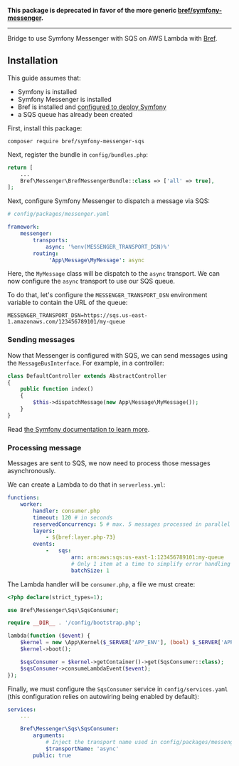 **This package is deprecated in favor of the more generic [bref/symfony-messenger](https://github.com/brefphp/symfony-messenger).**

---

Bridge to use Symfony Messenger with SQS on AWS Lambda with [Bref](https://bref.sh).

## Installation

This guide assumes that:

- Symfony is installed
- Symfony Messenger is installed
- Bref is installed and [configured to deploy Symfony](https://bref.sh/docs/frameworks/symfony.html)
- a SQS queue has already been created

First, install this package:

```
composer require bref/symfony-messenger-sqs
```

Next, register the bundle in `config/bundles.php`:

```php
return [
    ...
    Bref\Messenger\BrefMessengerBundle::class => ['all' => true],
];
```

Next, configure Symfony Messenger to dispatch a message via SQS:

```yaml
# config/packages/messenger.yaml

framework:
    messenger:
        transports:
            async: '%env(MESSENGER_TRANSPORT_DSN)%'
        routing:
             'App\Message\MyMessage': async
```

Here, the `MyMessage` class will be dispatch to the `async` transport. We can now configure the `async` transport to use our SQS queue.

To do that, let's configure the `MESSENGER_TRANSPORT_DSN` environment variable to contain the URL of the queue:

```dotenv
MESSENGER_TRANSPORT_DSN=https://sqs.us-east-1.amazonaws.com/123456789101/my-queue
```

### Sending messages

Now that Messenger is configured with SQS, we can send messages using the `MessageBusInterface`. For example, in a controller:

```php
class DefaultController extends AbstractController
{
    public function index()
    {
        $this->dispatchMessage(new App\Message\MyMessage());
    }
}
```

Read [the Symfony documentation to learn more](https://symfony.com/doc/current/messenger.html#dispatching-the-message).

### Processing message

Messages are sent to SQS, we now need to process those messages asynchronously.

We can create a Lambda to do that in `serverless.yml`:

```yaml
functions:
    worker:
        handler: consumer.php
        timeout: 120 # in seconds
        reservedConcurrency: 5 # max. 5 messages processed in parallel
        layers:
            - ${bref:layer.php-73}
        events:
            -   sqs:
                    arn: arn:aws:sqs:us-east-1:123456789101:my-queue
                    # Only 1 item at a time to simplify error handling
                    batchSize: 1
```

The Lambda handler will be `consumer.php`, a file we must create:

```php
<?php declare(strict_types=1);

use Bref\Messenger\Sqs\SqsConsumer;

require __DIR__ . '/config/bootstrap.php';

lambda(function ($event) {
    $kernel = new \App\Kernel($_SERVER['APP_ENV'], (bool) $_SERVER['APP_DEBUG']);
    $kernel->boot();

    $sqsConsumer = $kernel->getContainer()->get(SqsConsumer::class);
    $sqsConsumer->consumeLambdaEvent($event);
});
```

Finally, we must configure the `SqsConsumer` service in `config/services.yaml` (this configuration relies on autowiring being enabled by default):

```yaml
services:
    ...

    Bref\Messenger\Sqs\SqsConsumer:
        arguments:
            # Inject the transport name used in config/packages/messenger.yaml 
            $transportName: 'async'
        public: true
```
